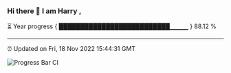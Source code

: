 ### Hi there 👋 I am Harry , 

⏳ Year progress { ██████████████████████████▁▁▁▁ } 88.12 %

---

⏰ Updated on Fri, 18 Nov 2022 15:44:31 GMT

![Progress Bar CI](https://github.com/duykhang68/duykhang68/workflows/Progress%20Bar%20CI/badge.svg)

